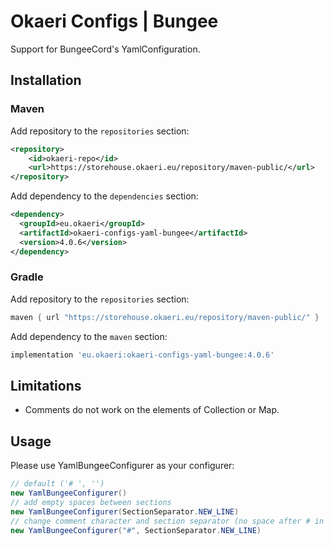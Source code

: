# Okaeri Configs | Bungee

Support for BungeeCord's YamlConfiguration.

## Installation

### Maven

Add repository to the `repositories` section:

```xml
<repository>
    <id>okaeri-repo</id>
    <url>https://storehouse.okaeri.eu/repository/maven-public/</url>
</repository>
```

Add dependency to the `dependencies` section:

```xml
<dependency>
  <groupId>eu.okaeri</groupId>
  <artifactId>okaeri-configs-yaml-bungee</artifactId>
  <version>4.0.6</version>
</dependency>
```

### Gradle

Add repository to the `repositories` section:

```groovy
maven { url "https://storehouse.okaeri.eu/repository/maven-public/" }
```

Add dependency to the `maven` section:

```groovy
implementation 'eu.okaeri:okaeri-configs-yaml-bungee:4.0.6'
```

## Limitations

- Comments do not work on the elements of Collection or Map.

## Usage

Please use YamlBungeeConfigurer as your configurer:

```java
// default ('# ', '')
new YamlBungeeConfigurer()
// add empty spaces between sections
new YamlBungeeConfigurer(SectionSeparator.NEW_LINE)
// change comment character and section separator (no space after # in comments, empty newlines)
new YamlBungeeConfigurer("#", SectionSeparator.NEW_LINE)
```

